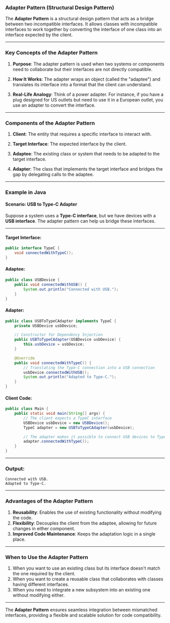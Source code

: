 ### **Adapter Pattern (Structural Design Pattern)**

The **Adapter Pattern** is a structural design pattern that acts as a bridge between two incompatible interfaces. It allows classes with incompatible interfaces to work together by converting the interface of one class into an interface expected by the client.

---

### **Key Concepts of the Adapter Pattern**
1. **Purpose**:
   The adapter pattern is used when two systems or components need to collaborate but their interfaces are not directly compatible.

2. **How It Works**:
   The adapter wraps an object (called the "adaptee") and translates its interface into a format that the client can understand.

3. **Real-Life Analogy**:
   Think of a power adapter. For instance, if you have a plug designed for US outlets but need to use it in a European outlet, you use an adapter to convert the interface.

---

### **Components of the Adapter Pattern**
1. **Client**:
   The entity that requires a specific interface to interact with.

2. **Target Interface**:
   The expected interface by the client.

3. **Adaptee**:
   The existing class or system that needs to be adapted to the target interface.

4. **Adapter**:
   The class that implements the target interface and bridges the gap by delegating calls to the adaptee.

---

### **Example in Java**

#### Scenario: USB to Type-C Adapter
Suppose a system uses a **Type-C interface**, but we have devices with a **USB interface**. The adapter pattern can help us bridge these interfaces.

---

#### **Target Interface**:
```java
public interface TypeC {
    void connectedWithTypeC();
}
```

#### **Adaptee**:
```java
public class USBDevice {
    public void connectedWithUSB() {
        System.out.println("Connected with USB.");
    }
}
```

#### **Adapter**:
```java
public class USBToTypeCAdapter implements TypeC {
    private USBDevice usbDevice;

    // Constructor for Dependency Injection
    public USBToTypeCAdapter(USBDevice usbDevice) {
        this.usbDevice = usbDevice;
    }

    @Override
    public void connectedWithTypeC() {
        // Translating the Type-C connection into a USB connection
        usbDevice.connectedWithUSB();
        System.out.println("Adapted to Type-C.");
    }
}
```

#### **Client Code**:
```java
public class Main {
    public static void main(String[] args) {
        // The client expects a TypeC interface
        USBDevice usbDevice = new USBDevice();
        TypeC adapter = new USBToTypeCAdapter(usbDevice);

        // The adapter makes it possible to connect USB devices to Type-C
        adapter.connectedWithTypeC();
    }
}
```

---

### **Output**:
```
Connected with USB.
Adapted to Type-C.
```

---

### **Advantages of the Adapter Pattern**
1. **Reusability**: Enables the use of existing functionality without modifying the code.
2. **Flexibility**: Decouples the client from the adaptee, allowing for future changes in either component.
3. **Improved Code Maintenance**: Keeps the adaptation logic in a single place.

---

### **When to Use the Adapter Pattern**
1. When you want to use an existing class but its interface doesn't match the one required by the client.
2. When you want to create a reusable class that collaborates with classes having different interfaces.
3. When you need to integrate a new subsystem into an existing one without modifying either.

---

The **Adapter Pattern** ensures seamless integration between mismatched interfaces, providing a flexible and scalable solution for code compatibility.